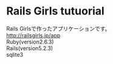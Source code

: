 # Rails Girls tutuorial
 Rails Girlsで作ったアプリケーションです。  
 http://railsgirls.jp/app  
 Ruby(version2.6.3)  
 Rails(version5.2.3)  
 sqlite3